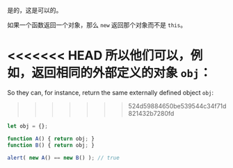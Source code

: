 是的，这是可以的。

如果一个函数返回一个对象，那么 `new` 返回那个对象而不是 `this`。

<<<<<<< HEAD
所以他们可以，例如，返回相同的外部定义的对象 `obj`：
=======
So they can, for instance, return the same externally defined object `obj`:
>>>>>>> 524d59884650be539544c34f71d821432b7280fd

```js run no-beautify
let obj = {};

function A() { return obj; }
function B() { return obj; }

alert( new A() == new B() ); // true
```
